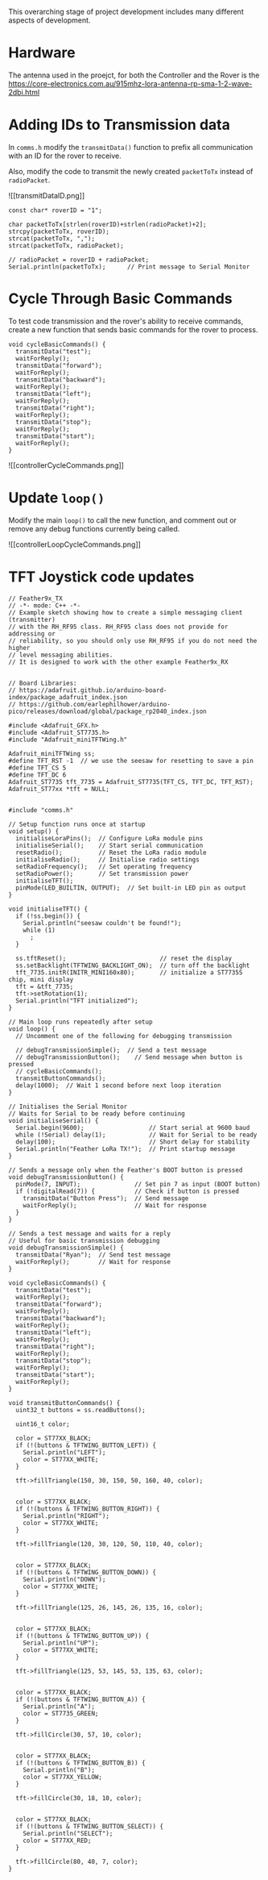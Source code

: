 This overarching stage of project development includes many different aspects of development.

# Hardware

The antenna used in the proejct, for both the Controller and the Rover is the https://core-electronics.com.au/915mhz-lora-antenna-rp-sma-1-2-wave-2dbi.html

# Adding IDs to Transmission data

In `comms.h` modify the `transmitData()` function to prefix all communication with an ID for the rover to receive.

Also, modify the code to transmit the newly created `packetToTx` instead of `radioPacket`.

![[transmitDataID.png]]

```arduino
const char* roverID = "1";

char packetToTx[strlen(roverID)+strlen(radioPacket)+2];
strcpy(packetToTx, roverID);
strcat(packetToTx, ",");
strcat(packetToTx, radioPacket);

// radioPacket = roverID + radioPacket;
Serial.println(packetToTx);      // Print message to Serial Monitor
```


# Cycle Through Basic Commands

To test code transmission and the rover's ability to receive commands, create a new function that sends basic commands for the rover to process.

```arduino
void cycleBasicCommands() {
  transmitData("test");
  waitForReply();
  transmitData("forward");
  waitForReply();
  transmitData("backward");
  waitForReply();
  transmitData("left");
  waitForReply();
  transmitData("right");
  waitForReply();
  transmitData("stop");
  waitForReply();
  transmitData("start");
  waitForReply();
}
```

![[controllerCycleCommands.png]]


# Update `loop()`

Modify the main `loop()` to call the new function, and comment out or remove any debug functions currently being called.

![[controllerLoopCycleCommands.png]]

# TFT Joystick code updates

```arduino
// Feather9x_TX
// -*- mode: C++ -*-
// Example sketch showing how to create a simple messaging client (transmitter)
// with the RH_RF95 class. RH_RF95 class does not provide for addressing or
// reliability, so you should only use RH_RF95 if you do not need the higher
// level messaging abilities.
// It is designed to work with the other example Feather9x_RX


// Board Libraries:
// https://adafruit.github.io/arduino-board-index/package_adafruit_index.json
// https://github.com/earlephilhower/arduino-pico/releases/download/global/package_rp2040_index.json

#include <Adafruit_GFX.h>
#include <Adafruit_ST7735.h>
#include "Adafruit_miniTFTWing.h"

Adafruit_miniTFTWing ss;
#define TFT_RST -1  // we use the seesaw for resetting to save a pin
#define TFT_CS 5
#define TFT_DC 6
Adafruit_ST7735 tft_7735 = Adafruit_ST7735(TFT_CS, TFT_DC, TFT_RST);
Adafruit_ST77xx *tft = NULL;


#include "comms.h"

// Setup function runs once at startup
void setup() {
  initialiseLoraPins();  // Configure LoRa module pins
  initialiseSerial();    // Start serial communication
  resetRadio();          // Reset the LoRa radio module
  initialiseRadio();     // Initialise radio settings
  setRadioFrequency();   // Set operating frequency
  setRadioPower();       // Set transmission power
  initialiseTFT();
  pinMode(LED_BUILTIN, OUTPUT);  // Set built-in LED pin as output
}

void initialiseTFT() {
  if (!ss.begin()) {
    Serial.println("seesaw couldn't be found!");
    while (1)
      ;
  }

  ss.tftReset();                          // reset the display
  ss.setBacklight(TFTWING_BACKLIGHT_ON);  // turn off the backlight
  tft_7735.initR(INITR_MINI160x80);       // initialize a ST7735S chip, mini display
  tft = &tft_7735;
  tft->setRotation(1);
  Serial.println("TFT initialized");
}

// Main loop runs repeatedly after setup
void loop() {
  // Uncomment one of the following for debugging transmission

  // debugTransmissionSimple();  // Send a test message
  // debugTransmissionButton();    // Send message when button is pressed
  // cycleBasicCommands();
  transmitButtonCommands();
  delay(1000);  // Wait 1 second before next loop iteration
}

// Initialises the Serial Monitor
// Waits for Serial to be ready before continuing
void initialiseSerial() {
  Serial.begin(9600);                  // Start serial at 9600 baud
  while (!Serial) delay(1);            // Wait for Serial to be ready
  delay(100);                          // Short delay for stability
  Serial.println("Feather LoRa TX!");  // Print startup message
}

// Sends a message only when the Feather's BOOT button is pressed
void debugTransmissionButton() {
  pinMode(7, INPUT);               // Set pin 7 as input (BOOT button)
  if (!digitalRead(7)) {           // Check if button is pressed
    transmitData("Button Press");  // Send message
    waitForReply();                // Wait for response
  }
}

// Sends a test message and waits for a reply
// Useful for basic transmission debugging
void debugTransmissionSimple() {
  transmitData("Ryan");  // Send test message
  waitForReply();        // Wait for response
}

void cycleBasicCommands() {
  transmitData("test");
  waitForReply();
  transmitData("forward");
  waitForReply();
  transmitData("backward");
  waitForReply();
  transmitData("left");
  waitForReply();
  transmitData("right");
  waitForReply();
  transmitData("stop");
  waitForReply();
  transmitData("start");
  waitForReply();
}

void transmitButtonCommands() {
  uint32_t buttons = ss.readButtons();

  uint16_t color;

  color = ST77XX_BLACK;
  if (!(buttons & TFTWING_BUTTON_LEFT)) {
    Serial.println("LEFT");
    color = ST77XX_WHITE;
  }

  tft->fillTriangle(150, 30, 150, 50, 160, 40, color);


  color = ST77XX_BLACK;
  if (!(buttons & TFTWING_BUTTON_RIGHT)) {
    Serial.println("RIGHT");
    color = ST77XX_WHITE;
  }

  tft->fillTriangle(120, 30, 120, 50, 110, 40, color);


  color = ST77XX_BLACK;
  if (!(buttons & TFTWING_BUTTON_DOWN)) {
    Serial.println("DOWN");
    color = ST77XX_WHITE;
  }

  tft->fillTriangle(125, 26, 145, 26, 135, 16, color);


  color = ST77XX_BLACK;
  if (!(buttons & TFTWING_BUTTON_UP)) {
    Serial.println("UP");
    color = ST77XX_WHITE;
  }

  tft->fillTriangle(125, 53, 145, 53, 135, 63, color);


  color = ST77XX_BLACK;
  if (!(buttons & TFTWING_BUTTON_A)) {
    Serial.println("A");
    color = ST7735_GREEN;
  }

  tft->fillCircle(30, 57, 10, color);


  color = ST77XX_BLACK;
  if (!(buttons & TFTWING_BUTTON_B)) {
    Serial.println("B");
    color = ST77XX_YELLOW;
  }

  tft->fillCircle(30, 18, 10, color);


  color = ST77XX_BLACK;
  if (!(buttons & TFTWING_BUTTON_SELECT)) {
    Serial.println("SELECT");
    color = ST77XX_RED;
  }

  tft->fillCircle(80, 40, 7, color);
}

```